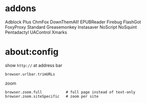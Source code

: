 # addons
Adblock Plus
ChmFox
DownThemAll!
EPUBReader
Firebug
FlashGot
FoxyProxy Standard
Greasemonkey
Instasaver
NoScript
NoSquint
Pentadactyl
UAControl
Xmarks

# about:config

show `http://` at address bar

    browser.urlbar.trimURLs

zoom

    browser.zoom.full           # full page instead of text-only
    browser.zoom.siteSpecific   # zoom per site

